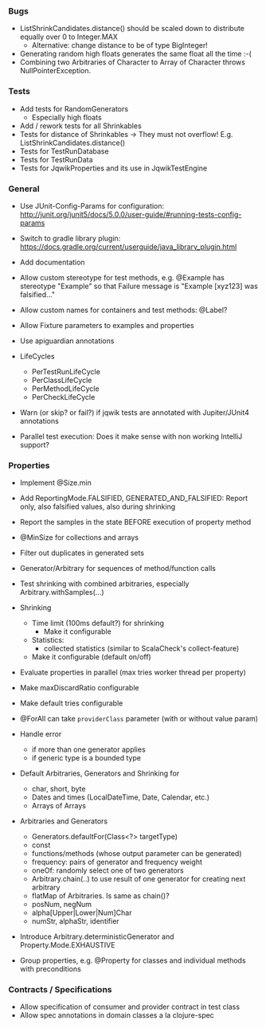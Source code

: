 ### Bugs

- ListShrinkCandidates.distance() should be scaled down to distribute equally over 0 to Integer.MAX
  - Alternative: change distance to be of type BigInteger!
- Generating random high floats generates the same float all the time :-( 
- Combining two Arbitraries of Character to Array of Character
  throws NullPointerException.
  
### Tests

- Add tests for RandomGenerators
  - Especially high floats
- Add / rework tests for all Shrinkables
- Tests for distance of Shrinkables -> They must not overflow! E.g. ListShrinkCandidates.distance()
- Tests for TestRunDatabase
- Tests for TestRunData
- Tests for JqwikProperties and its use in JqwikTestEngine

### General

- Use JUnit-Config-Params for configuration:
  http://junit.org/junit5/docs/5.0.0/user-guide/#running-tests-config-params

- Switch to gradle library plugin: 
  https://docs.gradle.org/current/userguide/java_library_plugin.html

- Add documentation

- Allow custom stereotype for test methods, e.g. @Example has stereotype "Example" 
  so that Failure message is "Example [xyz123] was falsified..."

- Allow custom names for containers and test methods: @Label?

- Allow Fixture parameters to examples and properties

- Use apiguardian annotations

- LifeCycles
  - PerTestRunLifeCycle
  - PerClassLifeCycle
  - PerMethodLifeCycle
  - PerCheckLifeCycle

- Warn (or skip? or fail?) if jqwik tests are annotated with Jupiter/JUnit4 annotations

- Parallel test execution: Does it make sense with non working IntelliJ support?

### Properties

- Implement @Size.min

- Add ReportingMode.FALSIFIED, GENERATED_AND_FALSIFIED: Report only, also falsified values, also during shrinking

- Report the samples in the state BEFORE execution of property method

- @MinSize for collections and arrays

- Filter out duplicates in generated sets

- Generator/Arbitrary for sequences of method/function calls 

- Test shrinking with combined arbitraries, especially Arbitrary.withSamples(...)

- Shrinking
  - Time limit (100ms default?) for shrinking
    - Make it configurable
  - Statistics:
    - collected statistics (similar to ScalaCheck's collect-feature)
  - Make it configurable (default on/off)

- Evaluate properties in parallel (max tries worker thread per property)

- Make maxDiscardRatio configurable

- Make default tries configurable

- @ForAll can take `providerClass` parameter (with or without value param)

- Handle error
  - if more than one generator applies
  - if generic type is a bounded type

- Default Arbitraries, Generators and Shrinking for
  - char, short, byte
  - Dates and times (LocalDateTime, Date, Calendar, etc.)
  - Arrays of Arrays

- Arbitraries and Generators
  - Generators.defaultFor(Class<?> targetType)
  - const
  - functions/methods (whose output parameter can be generated)
  - frequency: pairs of generator and frequency weight
  - oneOf: randomly select one of two generators
  - Arbitrary.chain(..) to use result of one generator for creating next arbitrary
  - flatMap of Arbitraries. Is same as chain()?
  - posNum, negNum
  - alpha[Upper|Lower|Num]Char
  - numStr, alphaStr, identifier

- Introduce Arbitrary.deterministicGenerator and Property.Mode.EXHAUSTIVE

- Group properties, e.g. @Property for classes and individual methods with preconditions

### Contracts / Specifications

- Allow specification of consumer and provider contract in test class
- Allow spec annotations in domain classes a la clojure-spec
